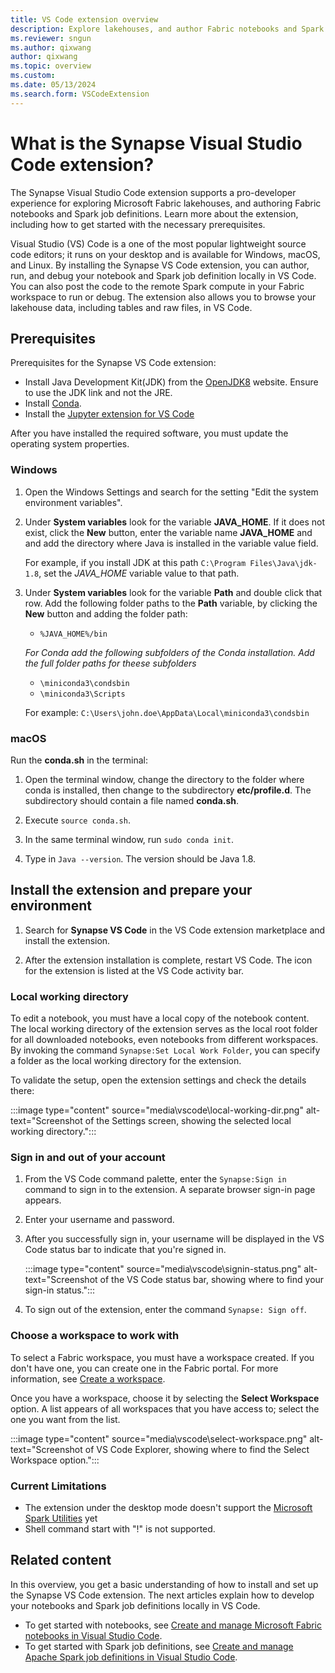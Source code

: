```yaml
---
title: VS Code extension overview
description: Explore lakehouses, and author Fabric notebooks and Spark job definitions with the Synapse VS Code extension. Learn about the prerequisites and installation.
ms.reviewer: sngun
ms.author: qixwang
author: qixwang
ms.topic: overview
ms.custom:
ms.date: 05/13/2024
ms.search.form: VSCodeExtension
---
```


# What is the Synapse Visual Studio Code extension?

The Synapse Visual Studio Code extension supports a pro-developer experience for exploring Microsoft Fabric lakehouses, and authoring Fabric notebooks and Spark job definitions. Learn more about the extension, including how to get started with the necessary prerequisites.

Visual Studio (VS) Code is a one of the most popular lightweight source code editors; it runs on your desktop and is available for Windows, macOS, and Linux. By installing the Synapse VS Code extension, you can author, run, and debug your notebook and Spark job definition locally in VS Code. You can also post the code to the remote Spark compute in your Fabric workspace to run or debug. The extension also allows you to browse your lakehouse data, including tables and raw files, in VS Code.

## Prerequisites

Prerequisites for the Synapse VS Code extension:

- Install Java Development Kit(JDK) from the [OpenJDK8](https://adoptium.net/temurin/releases/?version=8) website. Ensure to use the JDK link and not the JRE.
- Install [Conda](https://docs.conda.io/en/latest/miniconda.html).
- Install the [Jupyter extension for VS Code](https://marketplace.visualstudio.com/items?itemName=ms-toolsai.jupyter)

After you have installed the required software, you must update the operating system properties.

### Windows

1. Open the Windows Settings and search for the setting "Edit the system environment variables".

2. Under **System variables** look for the variable **JAVA_HOME**. If it does not exist, click the **New** button, enter the variable name **JAVA_HOME** and and add the directory where Java is installed in the variable value field.

   For example, if you install JDK at this path `C:\Program Files\Java\jdk-1.8`, set the *JAVA_HOME* variable value to that path.

4. Under **System variables** look for the variable **Path** and double click that row. Add the following folder paths to the **Path** variable, by clicking the **New** button and adding the folder path:
    - `%JAVA_HOME%/bin`
   
   *For Conda add the following subfolders of the Conda installation. Add the full folder paths for theese subfolders*
    - `\miniconda3\condsbin`
    - `\miniconda3\Scripts`

    For example: `C:\Users\john.doe\AppData\Local\miniconda3\condsbin`

### macOS

Run the **conda.sh** in the terminal:

1. Open the terminal window, change the directory to the folder where conda is installed, then change to the subdirectory **etc/profile.d**. The subdirectory should contain a file named **conda.sh**.

1. Execute `source conda.sh`.

1. In the same terminal window, run `sudo conda init`.

1. Type in `Java --version`. The version should be Java 1.8.

## Install the extension and prepare your environment

1. Search for **Synapse VS Code** in the VS Code extension marketplace and install the extension.

1. After the extension installation is complete, restart VS Code. The icon for the extension is listed at the VS Code activity bar.

### Local working directory

To edit a notebook, you must have a local copy of the notebook content. The local working directory of the extension serves as the local root folder for all downloaded notebooks, even notebooks from different workspaces. By invoking the command `Synapse:Set Local Work Folder`, you can specify a folder as the local working directory for the extension.

To validate the setup, open the extension settings and check the details there:

 :::image type="content" source="media\vscode\local-working-dir.png" alt-text="Screenshot of the Settings screen, showing the selected local working directory.":::

### Sign in and out of your account

1. From the VS Code command palette, enter the `Synapse:Sign in` command to sign in to the extension. A separate browser sign-in page appears.

1. Enter your username and password.

1. After you successfully sign in, your username will be displayed in the VS Code status bar to indicate that you're signed in.

   :::image type="content" source="media\vscode\signin-status.png" alt-text="Screenshot of the VS Code status bar, showing where to find your sign-in status.":::

1. To sign out of the extension, enter the command `Synapse: Sign off`.

### Choose a workspace to work with

To select a Fabric workspace, you must have a workspace created. If you don't have one, you can create one in the Fabric portal. For more information, see [Create a workspace](../fundamentals/create-workspaces.md).

Once you have a workspace, choose it by selecting the **Select Workspace** option. A list appears of all workspaces that you have access to; select the one you want from the list.

:::image type="content" source="media\vscode\select-workspace.png" alt-text="Screenshot of VS Code Explorer, showing where to find the Select Workspace option.":::

### Current Limitations

- The extension under the desktop mode doesn't support the [Microsoft Spark Utilities](/azure/synapse-analytics/spark/microsoft-spark-utilities?pivots=programming-language-python) yet
- Shell command start with "!" is not supported.

## Related content

In this overview, you get a basic understanding of how to install and set up the Synapse VS Code extension. The next articles explain how to develop your notebooks and Spark job definitions locally in VS Code.

- To get started with notebooks, see [Create and manage Microsoft Fabric notebooks in Visual Studio Code](author-notebook-with-vs-code.md).
- To get started with Spark job definitions, see [Create and manage Apache Spark job definitions in Visual Studio Code](author-sjd-with-vs-code.md).
